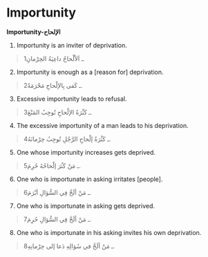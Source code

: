 Importunity
===========

**Importunity-الإلحاح**

1. Importunity is an inviter of deprivation.

> 1ـ اَلاْلْحاحُ داعِيَةُ الحِرْمانِ.

2. Importunity is enough as a [reason for] deprivation.

> 2ـ كَفى بِالإلْحاحِ مَحْرَمَةً.

3. Excessive importunity leads to refusal.

> 3ـ كَثْرَةُ الإلْحاحِ تُوجِبُ المَنْعَ.

4. The excessive importunity of a man leads to his deprivation.

> 4ـ كَثْرَةُ إلْحاحِ الرَّجُلِ تُوجِبُ حِرْمانَهُ.

5. One whose importunity increases gets deprived.

> 5ـ مَنْ كَثُرَ إلْحاحُهُ حُرِمَ.

6. One who is importunate in asking irritates [people].

> 6ـ مَنْ ألَحَّ فِي السُّؤالِ أبْرَمَ.

7. One who is importunate in asking gets deprived.

> 7ـ مَنْ ألَحَّ فِي السُّؤالِ حُرِمَ.

8. One who is importunate in his asking invites his own deprivation.

> 8ـ مَنْ ألَحَّ في سُؤالِهِ دَعا إلى حِرْمانِهِ.


